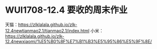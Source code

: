 # WUI1708-12.4 要收的周末作业

天猫：https://zlklalala.github.io/zlk-12.4newtianmao2.1/tianmao2.1/index.html
小米：https://zlklalala.github.io/zlk-12.4newxiaomi/%E5%B0%8F%E7%B1%B3%E5%95%86%E5%9F%8E/



